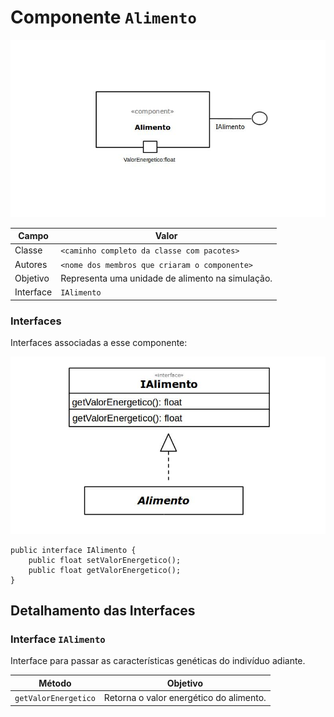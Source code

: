 # Componente `Alimento`

![Componente Alimento](componenteAlimento.jpg)

Campo | Valor
----- | -----
Classe | `<caminho completo da classe com pacotes>`
Autores | `<nome dos membros que criaram o componente>`
Objetivo | Representa uma unidade de alimento na simulação.
Interface | `IAlimento`

### Interfaces

Interfaces associadas a esse componente:

![Dispositivo Alimento](dispositivoAlimento.jpg)

```
public interface IAlimento {
    public float setValorEnergetico();
    public float getValorEnergetico();
}
```

## Detalhamento das Interfaces

### Interface `IAlimento`

Interface para passar as características genéticas do indivíduo adiante.

Método | Objetivo
------ | --------
`getValorEnergetico` | Retorna o valor energético do alimento.
